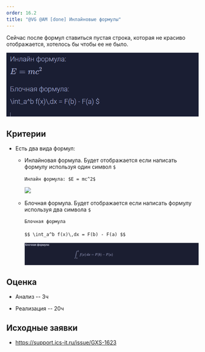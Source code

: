 ```yaml
---
order: 16.2
title: "@VG @AM [done] Инлайновые формулы"
---
```


Сейчас после формул ставиться пустая строка, которая не красиво отображается, хотелось бы чтобы ее не было.

![](./vg-sy-a-formuly-2.png)

## **Критерии**

-  Есть два вида формул:

   -  Инлайновая формула. Будет отображается если написать формулу используя один символ `$`

      `Инлайн формула: $E = mc^2$`

      ![](./vg-sy-a-formuly-4.png)

   -  Блочная формула. Будет отображается если написать формулу используя два символа `$`

      ```md
      Блочная формула
      
      $$ \int_a^b f(x)\,dx = F(b) - F(a) $$ 
      ```

      ![](./vg-sy-a-formuly.png)

## Оценка

-  Анализ -- 3ч

-  Реализация -- 20ч

## Исходные заявки

-  <https://support.ics-it.ru/issue/GXS-1623>